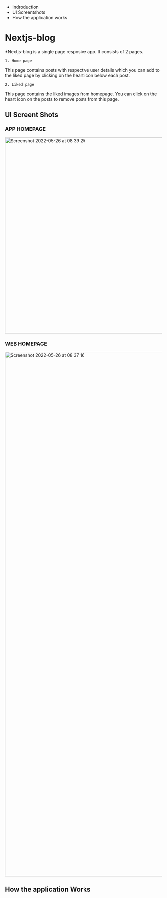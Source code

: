    - Indroduction 
   - UI Screentshots 
   - How the application works
   




# Nextjs-blog

*Nextjs-blog is a single page resposive app. It consists of 2 pages.

    1. Home page
   This page contains posts with respective user details which you can add to the liked page by clicking on the heart icon below each post. 

   
    2. Liked page 
   This page contains the liked images from homepage. You can click on the heart icon on the posts to remove posts from this page.

## UI Screent Shots 
   
   ### APP HOMEPAGE 
  <img width="629" alt="Screenshot 2022-05-26 at 08 39 25" src="https://user-images.githubusercontent.com/73179466/170408344-549cd1b4-0da7-4f45-80bc-c5778b9fbea5.png">

   
  ### WEB HOMEPAGE

   <img width="1680" alt="Screenshot 2022-05-26 at 08 37 16" src="https://user-images.githubusercontent.com/73179466/170408249-05db29c6-c15f-4e2a-b52f-83ca9bc25f36.png">

  


## How the application Works

